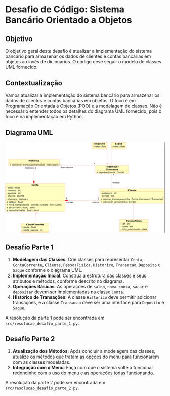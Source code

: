 # Desafio de Código: Sistema Bancário Orientado a Objetos

## Objetivo
O objetivo geral deste desafio é atualizar a implementação do sistema bancário para armazenar os dados de clientes e contas bancárias em objetos ao invés de dicionários. O código deve seguir o modelo de classes UML fornecido.

## Contextualização
Vamos atualizar a implementação do sistema bancário para armazenar os dados de clientes e contas bancárias em objetos. O foco é em Programação Orientada a Objetos (POO) e a modelagem de classes. Não é necessário entender todos os detalhes do diagrama UML fornecido, pois o foco é na implementação em Python.

## Diagrama UML
![Diagrama UML](images/Trilha%20Python%20-%20desafio.png)

## Desafio Parte 1
1. **Modelagem das Classes**: Crie classes para representar `Conta`, `ContaCorrente`, `Cliente`, `PessoaFisica`, `Historico`, `Transacao`, `Deposito` e `Saque` conforme o diagrama UML.
2. **Implementação Inicial**: Construa a estrutura das classes e seus atributos e métodos, conforme descrito no diagrama.
3. **Operações Básicas**: As operações de `saldo`, `nova_conta`, `sacar` e `depositar` devem ser implementadas na classe `Conta`.
4. **Histórico de Transações**: A classe `Historico` deve permitir adicionar transações, e a classe `Transacao` deve ser uma interface para `Deposito` e `Saque`.

A resolução da parte 1 pode ser encontrada em `src/resolucao_desafio_parte_1.py`.

## Desafio Parte 2
1. **Atualização dos Métodos**: Após concluir a modelagem das classes, atualize os métodos que tratam as opções do menu para funcionarem com as classes modeladas.
2. **Integração com o Menu**: Faça com que o sistema volte a funcionar redondinho com o uso do menu e as operações todas funcionando.

A resolução da parte 2 pode ser encontrada em `src/resolucao_desafio_parte_2.py`.
